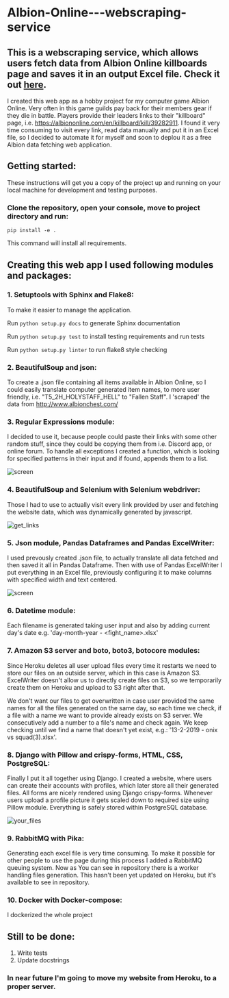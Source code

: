 # Albion-Online---webscraping-service
## This is a webscraping service, which allows users fetch data from Albion Online killboards page and saves it in an output Excel file. Check it out [here](http://albion-compensations-app.herokuapp.com/).

I created this web app as a hobby project for my computer game Albion Online.
Very often in this game guilds pay back for their members gear if they die in battle. Players provide their leaders links
to their "killboard" page, i.e. https://albiononline.com/en/killboard/kill/39282911.
I found it very time consuming to visit every link, read data manually and put it in an Excel file,
so I decided to automate it for myself and soon to deplou it as a free Albion data fetching web application.

## Getting started:
These instructions will get you a copy of the project up and running on your local machine for development and testing purposes. 

### Clone the repository, open your console, move to project directory and run:

```
pip install -e .
```
This command will install all requirements.

## Creating this web app I used following modules and packages:

### 1. Setuptools with Sphinx and Flake8:
To make it easier to manage the application.

Run `python setup.py docs` to generate Sphinx documentation

Run `python setup.py test` to install testing requirements and run tests

Run `python setup.py linter` to run flake8 style checking

### 2. BeautifulSoup and json:
To create a .json file containing all items available in Albion Online, so I could easily translate
computer generated item names, to more user friendly, i.e. "T5_2H_HOLYSTAFF_HELL" to "Fallen Staff". I 'scraped' the data from
http://www.albionchest.com/

### 3. Regular Expressions module:
I decided to use it, because people could paste their links with some other random stuff, since they could be
copying them from i.e. Discord app, or online forum. To handle all exceptions I created a function,
which is looking for specified patterns in their input and if found, appends them to a list.

![screen](https://user-images.githubusercontent.com/22706780/52182193-eb082e80-27fa-11e9-9072-61fc06e96a91.jpg)

### 4. BeautifulSoup and Selenium with Selenium webdriver:
Those I had to use to actually visit every link provided by user and fetching the website data,
which was dynamically generated by javascript.

![get_links](https://user-images.githubusercontent.com/22706780/52182109-eabb6380-27f9-11e9-830d-39eae1884ef2.jpg)

### 5. Json module, Pandas Dataframes and Pandas ExcelWriter:
I used prevously created .json file, to actually translate all data fetched and then saved it all in Pandas Dataframe. Then with use of Pandas ExcelWriter I put everything in an Excel file, previously configuring it to make columns with specified width and
text centered.

![screen](https://user-images.githubusercontent.com/22706780/52182174-a5e3fc80-27fa-11e9-985d-03644988a164.jpg)

### 6. Datetime module:
Each filename is generated taking user input and also by adding current day's date e.g. 'day-month-year - <fight_name>.xlsx'

### 7. Amazon S3 server and boto, boto3, botocore modules:
Since Heroku deletes all user upload files every time it restarts we need to store our files on an outside server,
which in this case is Amazon S3. ExcelWriter doesn't allow us to directly create files on S3, so we temporarily create them on Heroku and upload to S3 right after that.

We don't want our files to get overwritten in case user provided the same names for all the files generated on the same day, so each time we check, if a file with a name we want to provide already exists on S3 server. We consecutively add a number to a file's name and check again. We keep checking until we find a name that doesn't yet exist, e.g.: '13-2-2019 - onix vs squad(3).xlsx'.

### 8. Django with Pillow and crispy-forms, HTML, CSS, PostgreSQL:
Finally I put it all together using Django. I created a website, where users can create their accounts with profiles, which later store all their generated files. All forms are nicely rendered using Django crispy-forms. Whenever users upload a profile picture it gets scaled down to required size using Pillow module. Everything is safely stored within PostgreSQL database.

![your_files](https://user-images.githubusercontent.com/22706780/52182123-235b3d00-27fa-11e9-888e-090c1dc978de.jpg)

### 9. RabbitMQ with Pika:
Generating each excel file is very time consuming. To make it possible for other people to use the page during this process I added a RabbitMQ queuing system. Now as You can see in repository there is a worker handling files generation. This hasn't been yet updated on Heroku, but it's available to see in repository.

### 10. Docker with Docker-compose:
I dockerized the whole project

## Still to be done:
1. Write tests
2. Update docstrings

### In near future I'm going to move my website from Heroku, to a proper server.

